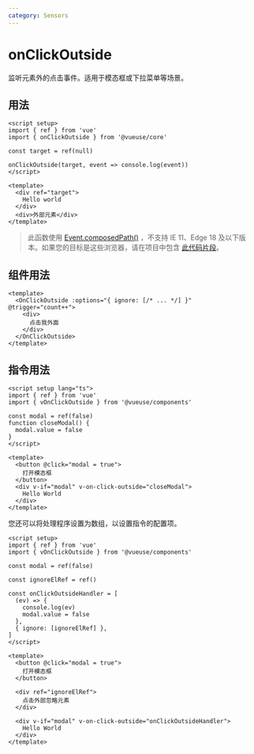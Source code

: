 ```yaml
---
category: Sensors
---
```


# onClickOutside

监听元素外的点击事件。适用于模态框或下拉菜单等场景。

## 用法

```vue
<script setup>
import { ref } from 'vue'
import { onClickOutside } from '@vueuse/core'

const target = ref(null)

onClickOutside(target, event => console.log(event))
</script>

<template>
  <div ref="target">
    Hello world
  </div>
  <div>外部元素</div>
</template>
```

> 此函数使用 [Event.composedPath()](https://developer.mozilla.org/en-US/docs/Web/API/Event/composedPath) ，不支持 IE 11、Edge 18 及以下版本。如果您的目标是这些浏览器，请在项目中包含 [此代码片段](https://gist.github.com/sibbng/13e83b1dd1b733317ce0130ef07d4efd)。

## 组件用法

```vue
<template>
  <OnClickOutside :options="{ ignore: [/* ... */] }" @trigger="count++">
    <div>
      点击我外面
    </div>
  </OnClickOutside>
</template>
```

## 指令用法

```vue
<script setup lang="ts">
import { ref } from 'vue'
import { vOnClickOutside } from '@vueuse/components'

const modal = ref(false)
function closeModal() {
  modal.value = false
}
</script>

<template>
  <button @click="modal = true">
    打开模态框
  </button>
  <div v-if="modal" v-on-click-outside="closeModal">
    Hello World
  </div>
</template>
```

您还可以将处理程序设置为数组，以设置指令的配置项。

```vue
<script setup>
import { ref } from 'vue'
import { vOnClickOutside } from '@vueuse/components'

const modal = ref(false)

const ignoreElRef = ref()

const onClickOutsideHandler = [
  (ev) => {
    console.log(ev)
    modal.value = false
  },
  { ignore: [ignoreElRef] },
]
</script>

<template>
  <button @click="modal = true">
    打开模态框
  </button>

  <div ref="ignoreElRef">
    点击外部忽略元素
  </div>

  <div v-if="modal" v-on-click-outside="onClickOutsideHandler">
    Hello World
  </div>
</template>
```
